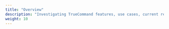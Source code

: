 ```yaml
---
title: "Overview"
description: "Investigating TrueCommand features, use cases, current release notes, and software roadmap."
weight: 10
---
```

